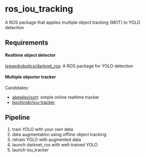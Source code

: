# ros_iou_tracking
A ROS package that applies multiple object tracking (MOT) to YOLO detection

## Requirements
#### Realtime object detector  
[leggedrobotics/darknet_ros](https://github.com/leggedrobotics/darknet_ros): A ROS package for YOLO detection

#### Multiple objector tracker  
Candidates:
- [abewley/sort](https://github.com/abewley/sort): simple online realtime tracker  
- [bochinski/iou-tracker](https://github.com/bochinski/iou-tracker)

## Pipeline
1. train YOLO with your own data
2. data augmentation using offline object tracking
3. retrain YOLO with augmented data
4. launch darknet_ros with well-trained YOLO
5. launch iou_tracker
